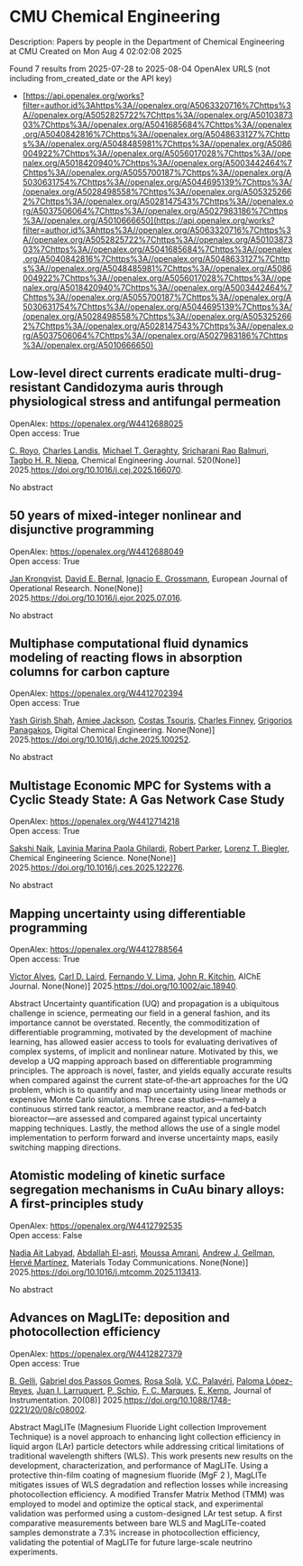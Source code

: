 # CMU Chemical Engineering
Description: Papers by people in the Department of Chemical Engineering at CMU
Created on Mon Aug  4 02:02:08 2025

Found 7 results from 2025-07-28 to 2025-08-04
OpenAlex URLS (not including from_created_date or the API key)
- [https://api.openalex.org/works?filter=author.id%3Ahttps%3A//openalex.org/A5063320716%7Chttps%3A//openalex.org/A5052825722%7Chttps%3A//openalex.org/A5010387303%7Chttps%3A//openalex.org/A5041685684%7Chttps%3A//openalex.org/A5040842816%7Chttps%3A//openalex.org/A5048633127%7Chttps%3A//openalex.org/A5048485981%7Chttps%3A//openalex.org/A5086004922%7Chttps%3A//openalex.org/A5056017028%7Chttps%3A//openalex.org/A5018420940%7Chttps%3A//openalex.org/A5003442464%7Chttps%3A//openalex.org/A5055700187%7Chttps%3A//openalex.org/A5030631754%7Chttps%3A//openalex.org/A5044695139%7Chttps%3A//openalex.org/A5028498558%7Chttps%3A//openalex.org/A5053252662%7Chttps%3A//openalex.org/A5028147543%7Chttps%3A//openalex.org/A5037506064%7Chttps%3A//openalex.org/A5027983186%7Chttps%3A//openalex.org/A5010666650](https://api.openalex.org/works?filter=author.id%3Ahttps%3A//openalex.org/A5063320716%7Chttps%3A//openalex.org/A5052825722%7Chttps%3A//openalex.org/A5010387303%7Chttps%3A//openalex.org/A5041685684%7Chttps%3A//openalex.org/A5040842816%7Chttps%3A//openalex.org/A5048633127%7Chttps%3A//openalex.org/A5048485981%7Chttps%3A//openalex.org/A5086004922%7Chttps%3A//openalex.org/A5056017028%7Chttps%3A//openalex.org/A5018420940%7Chttps%3A//openalex.org/A5003442464%7Chttps%3A//openalex.org/A5055700187%7Chttps%3A//openalex.org/A5030631754%7Chttps%3A//openalex.org/A5044695139%7Chttps%3A//openalex.org/A5028498558%7Chttps%3A//openalex.org/A5053252662%7Chttps%3A//openalex.org/A5028147543%7Chttps%3A//openalex.org/A5037506064%7Chttps%3A//openalex.org/A5027983186%7Chttps%3A//openalex.org/A5010666650)

## Low-level direct currents eradicate multi-drug-resistant Candidozyma auris through physiological stress and antifungal permeation   

OpenAlex: https://openalex.org/W4412688025    
Open access: True
    
[C. Royo](https://openalex.org/A5023468365), [Charles Landis](https://openalex.org/A5027621003), [Michael T. Geraghty](https://openalex.org/A5068646283), [Sricharani Rao Balmuri](https://openalex.org/A5042360668), [Tagbo H. R. Niepa](https://openalex.org/A5044695139), Chemical Engineering Journal. 520(None)] 2025.https://doi.org/10.1016/j.cej.2025.166070.
    
No abstract    

    

## 50 years of mixed-integer nonlinear and disjunctive programming   

OpenAlex: https://openalex.org/W4412688049    
Open access: True
    
[Jan Kronqvist](https://openalex.org/A5006006057), [David E. Bernal](https://openalex.org/A5010174244), [Ignacio E. Grossmann](https://openalex.org/A5056017028), European Journal of Operational Research. None(None)] 2025.https://doi.org/10.1016/j.ejor.2025.07.016.
    
No abstract    

    

## Multiphase computational fluid dynamics modeling of reacting flows in absorption columns for carbon capture   

OpenAlex: https://openalex.org/W4412702394    
Open access: True
    
[Yash Girish Shah](https://openalex.org/A5038961197), [Amiee Jackson](https://openalex.org/A5058240716), [Costas Tsouris](https://openalex.org/A5032628026), [Charles Finney](https://openalex.org/A5040481477), [Grigorios Panagakos](https://openalex.org/A5028498558), Digital Chemical Engineering. None(None)] 2025.https://doi.org/10.1016/j.dche.2025.100252.
    
No abstract    

    

## Multistage Economic MPC for Systems with a Cyclic Steady State: A Gas Network Case Study   

OpenAlex: https://openalex.org/W4412714218    
Open access: True
    
[Sakshi Naik](https://openalex.org/A5054628015), [Lavinia Marina Paola Ghilardi](https://openalex.org/A5022525870), [Robert Parker](https://openalex.org/A5062143627), [Lorenz T. Biegler](https://openalex.org/A5052825722), Chemical Engineering Science. None(None)] 2025.https://doi.org/10.1016/j.ces.2025.122276.
    
No abstract    

    

## Mapping uncertainty using differentiable programming   

OpenAlex: https://openalex.org/W4412788564    
Open access: True
    
[Victor Alves](https://openalex.org/A5033439256), [Carl D. Laird](https://openalex.org/A5109041235), [Fernando V. Lima](https://openalex.org/A5008955099), [John R. Kitchin](https://openalex.org/A5003442464), AIChE Journal. None(None)] 2025.https://doi.org/10.1002/aic.18940.
    
Abstract Uncertainty quantification (UQ) and propagation is a ubiquitous challenge in science, permeating our field in a general fashion, and its importance cannot be overstated. Recently, the commoditization of differentiable programming, motivated by the development of machine learning, has allowed easier access to tools for evaluating derivatives of complex systems, of implicit and nonlinear nature. Motivated by this, we develop a UQ mapping approach based on differentiable programming principles. The approach is novel, faster, and yields equally accurate results when compared against the current state‐of‐the‐art approaches for the UQ problem, which is to quantify and map uncertainty using linear methods or expensive Monte Carlo simulations. Three case studies—namely a continuous stirred tank reactor, a membrane reactor, and a fed‐batch bioreactor—are assessed and compared against typical uncertainty mapping techniques. Lastly, the method allows the use of a single model implementation to perform forward and inverse uncertainty maps, easily switching mapping directions.    

    

## Atomistic modeling of kinetic surface segregation mechanisms in CuAu binary alloys: A first-principles study   

OpenAlex: https://openalex.org/W4412792535    
Open access: False
    
[Nadia Ait Labyad](https://openalex.org/A5072985810), [Abdallah El-asri](https://openalex.org/A5119138415), [Moussa Amrani](https://openalex.org/A5112572258), [Andrew J. Gellman](https://openalex.org/A5040842816), [Hervé Martínez](https://openalex.org/A5108828317), Materials Today Communications. None(None)] 2025.https://doi.org/10.1016/j.mtcomm.2025.113413.
    
No abstract    

    

## Advances on MagLITe: deposition and photocollection efficiency   

OpenAlex: https://openalex.org/W4412827379    
Open access: True
    
[B. Gelli](https://openalex.org/A5008391179), [Gabriel dos Passos Gomes](https://openalex.org/A5048633127), [Rosa Solà](https://openalex.org/A5071646861), [V.C. Palavéri](https://openalex.org/A5119152597), [Paloma López-Reyes](https://openalex.org/A5054164654), [Juan I. Larruquert](https://openalex.org/A5038436175), [P. Schio](https://openalex.org/A5031568012), [F. C. Marques](https://openalex.org/A5019976903), [E. Kemp](https://openalex.org/A5108121063), Journal of Instrumentation. 20(08)] 2025.https://doi.org/10.1088/1748-0221/20/08/c08002.
    
Abstract MagLITe (Magnesium Fluoride Light collection Improvement Technique) is a novel approach to enhancing light collection efficiency in liquid argon (LAr) particle detectors while addressing critical limitations of traditional wavelength shifters (WLS). This work presents new results on the development, characterization, and performance of MagLITe. Using a protective thin-film coating of magnesium fluoride (MgF 2 ), MagLITe mitigates issues of WLS degradation and reflection losses while increasing photocollection efficiency. A modified Transfer Matrix Method (TMM) was employed to model and optimize the optical stack, and experimental validation was performed using a custom-designed LAr test setup. A first comparative measurements between bare WLS and MagLITe-coated samples demonstrate a 7.3% increase in photocollection efficiency, validating the potential of MagLITe for future large-scale neutrino experiments.    

    
